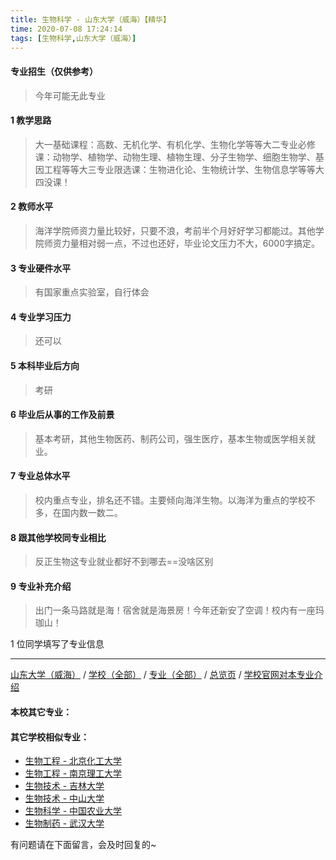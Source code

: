 ```yaml
---
title: 生物科学 - 山东大学（威海）【精华】
time: 2020-07-08 17:24:14
tags: [生物科学,山东大学（威海）]
---
```

#### 专业招生（仅供参考）  
> 今年可能无此专业

#### 1 教学思路
> 大一基础课程：高数、无机化学、有机化学、生物化学等等大二专业必修课：动物学、植物学、动物生理、植物生理、分子生物学、细胞生物学、基因工程等等大三专业限选课：生物进化论、生物统计学、生物信息学等等大四没课！


#### 2 教师水平
> 海洋学院师资力量比较好，只要不浪，考前半个月好好学习都能过。其他学院师资力量相对弱一点，不过也还好，毕业论文压力不大，6000字搞定。


#### 3 专业硬件水平
> 有国家重点实验室，自行体会


#### 4 专业学习压力
> 还可以


#### 5 本科毕业后方向
> 考研


#### 6 毕业后从事的工作及前景
> 基本考研，其他生物医药、制药公司，强生医疗，基本生物或医学相关就业。


#### 7 专业总体水平
> 校内重点专业，排名还不错。主要倾向海洋生物。以海洋为重点的学校不多，在国内数一数二。


#### 8 跟其他学校同专业相比
> 反正生物这专业就业都好不到哪去==没啥区别


#### 9 专业补充介绍
> 出门一条马路就是海！宿舍就是海景房！今年还新安了空调！校内有一座玛珈山！

1 位同学填写了专业信息
***
[山东大学（威海）](https://www.jianshu.com/p/82e26b5bbaa0) / [学校（全部）](http://www.jianshu.com/p/3efa6bcca419) / [专业（全部）](http://www.jianshu.com/p/2d4c6d3552c2) / [总览页](http://www.jianshu.com/p/445daeb4fa00) / [学校官网对本专业介绍]()
#### 本校其它专业：
 
#### 其它学校相似专业：
- [生物工程 - 北京化工大学](http://www.jianshu.com/p/14e12a0e6efb)
- [生物工程 - 南京理工大学](https://www.jianshu.com/p/dd6447b13d12 )
- [生物技术 - 吉林大学](http://www.jianshu.com/p/0d127698a8aa)
- [生物技术 - 中山大学](https://www.jianshu.com/p/2e74c5267219)
- [生物科学 - 中国农业大学](http://www.jianshu.com/p/e0a544629645)
- [生物制药 - 武汉大学](http://www.jianshu.com/p/425b77a69893)


有问题请在下面留言，会及时回复的~
